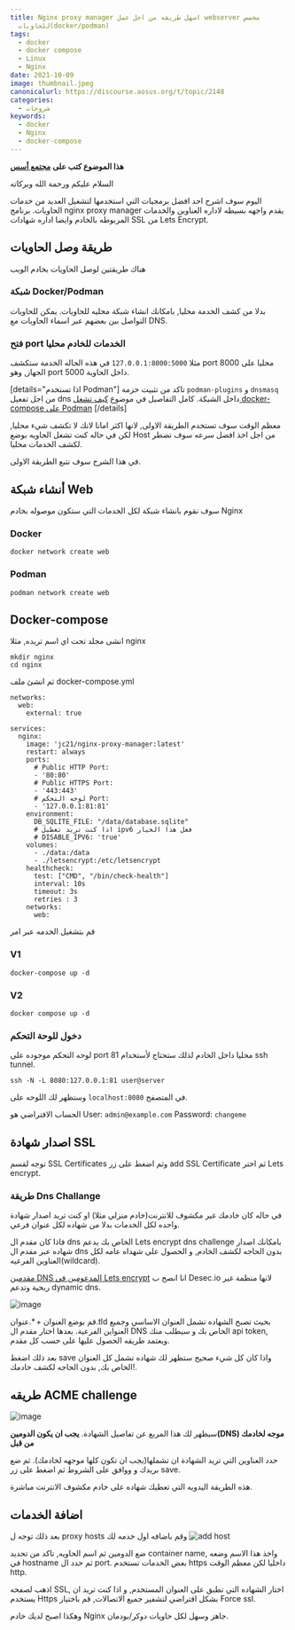```yaml
---
title: Nginx proxy manager اسهل طريقه من اجل عمل webserver مخصص
  للحاويات(docker/podman)
tags:
  - docker
  - docker compose
  - Linux
  - Nginx
date: 2021-10-09
image: thumbnail.jpeg
canonicalurl: https://discourse.aosus.org/t/topic/2148
categories:
  - شروحات
keywords:
  - docker
  - Nginx
  - docker-compose
---
```

**هذا الموضوع كتب على [مجتمع أسس](https://discourse.aosus.org/t/topic/2148)**

السلام عليكم ورحمة الله وبركاته

اليوم سوف اشرح احد افضل برمجيات التي استخدمها لتشغيل العديد من خدمات الحاويات.
برنامج nginx proxy manager يقدم واجهه بسيطه لاداره العناوين والخدمات المربوطه بالخادم وايضا اداره شهادات SSL من Lets Encrypt.

## طريقة وصل الحاويات

هناك طريقتين لوصل الحاويات بخادم الويب

### شبكة Docker/Podman
بدلا من كشف الخدمة محليا, بامكانك انشاء شبكة محليه للحاويات.
يمكن للحاويات التواصل بين بعضهم عبر اسماء الحاويات مع DNS.


### فتح port الخدمات للخادم محليا
 مثلا `127.0.0.1:8000:5000`
في هذه الحاله الخدمة ستكشف port 8000 محليا على الجهاز, وهو port 5000 داخل الحاوية.


[details="اذا تستخدم Podman"]
تاكد من تثبيت حزمة `podman-plugins` و `dnsmasq` من اجل تفعيل dns داخل الشبكة.
كامل التفاصيل في موضوع [كيف تشغل docker-compose على Podman](https://discourse.aosus.org/t/topic/2140)
[/details]

معظم الوقت سوف تستخدم الطريقة الاولى, لانها اكثر امانا لانك لا تكشف شيء محليا, لكن في حاله كنت تشغل الحاويه بوضع Host من اجل اخذ افضل سرعه سوف تضطر لكشف الخدمات محليا.

في هذا الشرح سوف نتبع الطريقة الاولى.

## أنشاء شبكة Web
سوف نقوم بانشاء شبكة لكل الخدمات التي ستكون موصوله بخادم Nginx

### Docker
```
docker network create web
```
### Podman
```
podman network create web
```

## Docker-compose

انشى مجلد تحت اي اسم تريده, مثلا nginx
```
mkdir nginx
cd nginx
```
ثم انشئ ملف docker-compose.yml
```
networks:
  web:
    external: true

services:
  nginx:
    image: 'jc21/nginx-proxy-manager:latest'
    restart: always
    ports:
      # Public HTTP Port:
      - '80:80'
      # Public HTTPS Port:
      - '443:443'
      # لوحه التحكم Port:
      - '127.0.0.1:81:81'
    environment:
      DB_SQLITE_FILE: "/data/database.sqlite"
      # اذا كنت تريد تعطيل ipv6 فعل هذا الخيار
      # DISABLE_IPV6: 'true'
    volumes:
      - ./data:/data
      - ./letsencrypt:/etc/letsencrypt
    healthcheck:
      test: ["CMD", "/bin/check-health"]
      interval: 10s
      timeout: 3s
      retries : 3
    networks:
      web:
```

قم بتشغيل  الخدمه عبر امر 
### V1
```
docker-compose up -d
```
### V2
```
docker compose up -d
```

### دخول للوحة التحكم

لوحه التحكم موجوده على port 81 محليا داخل الخادم لذلك ستحتاج لأستخدام ssh tunnel.
```
ssh -N -L 8080:127.0.0.1:81 user@server
```
وستظهر لك اللوحه على `localhost:8080` في المتصفح.

الحساب الافتراضي هو 
User: `admin@example.com`
Password: `changeme`

## اصدار شهادة SSL
توجه لقسم SSL Certificates وثم اضغط على زر add SSL Certificate ثم اختر  Lets encrypt.

### طريقة Dns Challange
في حاله كان خادمك غير مكشوف للانترنت(خادم منزلي مثلا) او كنت تريد اصدار شهادة واحده لكل الخدمات بدلا من شهاده لكل عنوان فرعي.

فاذا كان مقدم ال dns الخاص بك يدعم Lets encrypt dns challenge بامكانك اصدار شهاده عبر مقدم ال dns بدون الحاجه لكشف الخادم, و الحصول على شهداه عامه لكل العناوين الفرعيه(wildcard).

[مقدمين DNS المدعومين في Lets encrypt](https://community.letsencrypt.org/t/dns-providers-who-easily-integrate-with-lets-encrypt-dns-validation/86438) انا انصح ب Desec.io لانها منظمة غير ربحية وتدعم dynamic dns.

![image](dns-challenge.webp)

قم بوضع العنوان + *.عنوان.tld بحيث تصبح الشهاده تشمل العنوان الاساسي وجميع العنواين الفرعية.
بعدها اختار مقدم ال  DNS الخاص بك و سيطلب منك api token, ويعتمد طريقه الحصول عليها على حسب كل مقدم.

بعد ذلك اضغط save واذا كان كل شيء صحيح ستظهر لك شهاده تشمل كل العنوان الخاص بك, بدون الحاجه لكشف خادمك!.


## طريقه ACME challenge
![image](ACME-challenge.webp)

سيظهر لك هذا المربع عن تفاصيل الشهادة.
**يجب ان يكون الدومين(DNS) موجه لخادمك من قبل**

حدد العناوين التي تريد الشهادة ان تشملها(يجب ان تكون كلها موجهه لخادمك).
ثم ضع بريدك و ووافق على الشروط ثم اضغط على زر save.

هذه الطريقة اليدويه التي تعطيك شهاده على خادم مكشوف الانترنت مباشرة.

## اضافة الخدمات

بعد ذلك توجه ل proxy hosts وقم باضافه اول خدمه لك
![add host](add-services.webp)

ضع الدومين
ثم اسم الحاويه, تاكد من تحديد container name, واخذ هذا الاسم وضعه في hostname
ثم حدد ال port. بعض الخدمات تستخدم https داخليا لكن معظم الوقت http.

اذهب لصفحه SSL, اختار الشهاده التي تطبق على العنوان المستخدم, و اذا كنت تريد ان يستخدم Https بشكل افتراضي لتشفير جميع الاتصالات, قم باختيار Force ssl.

وهكذا اصبح لديك خادم Nginx جاهز وسهل لكل حاويات دوكر/بودمان.